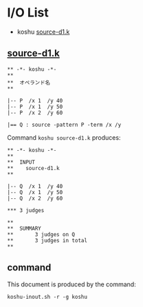 # I/O List

- koshu [source-d1.k](#source-d1k)



## [source-d1.k](source-d1.k)

```
** -*- koshu -*-
**
**  オペランド名
**

|-- P  /x 1  /y 40
|-- P  /x 1  /y 50
|-- P  /x 2  /y 60

|== Q : source -pattern P -term /x /y

```

Command `koshu source-d1.k` produces:

```
** -*- koshu -*-
**
**  INPUT
**    source-d1.k
**

|-- Q  /x 1  /y 40
|-- Q  /x 1  /y 50
|-- Q  /x 2  /y 60

*** 3 judges

**
**  SUMMARY
**       3 judges on Q
**       3 judges in total
**
```



## command

This document is produced by the command:

```
koshu-inout.sh -r -g koshu
```
